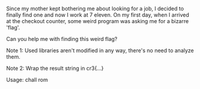 Since my mother kept bothering me about looking for a job, I decided to finally find one and now I work at 7 eleven. On my first day, when I arrived at the checkout counter, some weird program was asking me for a bizarre 'flag'.

Can you help me with finding this weird flag?

Note 1: Used libraries aren't modified in any way, there's no need to analyze them.

Note 2: Wrap the result string in cr3{...}

Usage: chall rom
